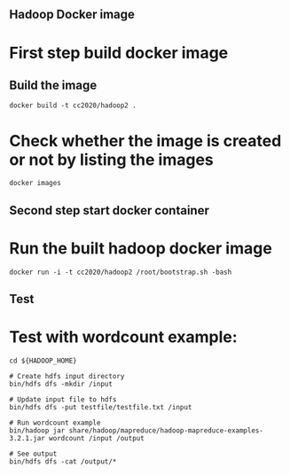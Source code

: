 ## Hadoop Docker image

# First step build docker image

## Build the image

```
docker build -t cc2020/hadoop2 .
```


# Check whether the image is created or not by listing the images

```
docker images
```


## Second step start docker container

# Run the built hadoop docker image

```
docker run -i -t cc2020/hadoop2 /root/bootstrap.sh -bash
```

## Test

# Test with wordcount example:

```
cd ${HADOOP_HOME}

# Create hdfs input directory
bin/hdfs dfs -mkdir /input

# Update input file to hdfs
bin/hdfs dfs -put testfile/testfile.txt /input

# Run wordcount example
bin/hadoop jar share/hadoop/mapreduce/hadoop-mapreduce-examples-3.2.1.jar wordcount /input /output

# See output
bin/hdfs dfs -cat /output/*
```